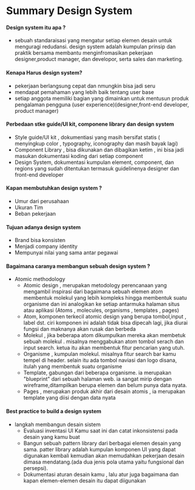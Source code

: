 # Summary Design System

#### Design system itu apa ? 
- sebuah standaraisasi yang mengatur setiap elemen desain untuk menguragi redudansi. design system adalah kumpulan prinsip dan praktik bersama membantu menginfromasikan pekerjaan designer,product manager, dan developor, serta sales dan marketing.

#### Kenapa Harus design system?
- pekerjaan berlangsung cepat dan nmungkin bisa jadi seru
- mendapat pemahaman yang lebih baik tentang user base
- setiap anggota memiliki bagian yang dimainkan untuk mentusun produk pengalaman pengguna (user experience)(designer,front-end developer, product manager)

#### Perbedaan stke guide/UI kit, componene library dan design system
- Style guide/UI kit , dokumentiasi yang masih bersifat statis ( menyingkup color , typography, iconography dan masih bayak lagi)
- Component Library , bisa dikunakan dan dibagikan ketim , ini bisa jadi masukan dokumentasi koding dari setiap component
- Design System, dokumentasi kumpulan element, component, dan regions yang sudah ditentukan termasuk guidelinenya designer dan front-end developer

#### Kapan membutuhkan design system ?
- Umur dari perusahaan
- Ukuran Tim
- Beban pekerjaan

#### Tujuan adanya design system
- Brand bisa konsisten
- Menjadi company identity
- Mempunyai nilai yang sama antar pegawai

#### Bagaimana caranya membangun sebuah design system ?
- Atomic methodology
	- Atomic design , merupakan metodology perencanaan yang mengambil inspirasi dari bagaimana sebuah elemen atom membentuk molekul yang lebih kompleks hingga membentuk suatu organisme dan ini analogikan ke setiap antarmuka halaman situs atau aplikasi (Atoms , molecules, organisms , templates , pages)
	- Atom, komponen terkecil atomic design yang berupa tombol,input , label dst. ciri komponen ini adalah tidak bisa dipecah lagi, jika diurai fungsi dan maknanya akan rusak dan berbeda
	- Molekul , jika beberapa atom dikumpulkan mereka akan membetuk sebuah molekul . misalnya menggabukan atom tombol serach dan input search. ketua itu akan membentuk fitur pencarian yang utuh.
	- Organisme , kumpulan molekul. misalnya fitur search bar kamu tempel di header. selain itu ada tombol naviasi dan logo disana, itulah yang membentuk suatu organisme
	- Template, gabungan dari beberapa organisme. ia merupakan "blueprint" dari sebuah halaman web. ia sangat mirip dengan wireframe,ditampilkan berupa elemen dan belum punya data nyata.
	- Pages , merupakan produk akhir dari desain atomis , ia merupakan template yang diisi dengan data nyata

#### Best practice to build a design system
- langkah membangun desain sistem
	- Evaluasi inventasi UI Kamu saat ini dan catat inkonsistensi pada desain yang kamu buat
	- Bangun sebuah pattern library dari berbagai elemen desain yang sama. patter library adalah kumpulan komponen UI yang dapat digunakan kembali kemudian akan memudahkan pekerjaan desain dimasa mendatang.(ada dua jenis pola utama yaitu fungsional dan persepsi).
	- Dokumentasi aturan desain kamu , lalu atur juga bagaimana dan kapan elemen-elemen desain itu dapat diigunakan 
